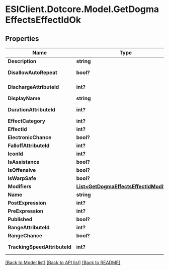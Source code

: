 # ESIClient.Dotcore.Model.GetDogmaEffectsEffectIdOk
## Properties

Name | Type | Description | Notes
------------ | ------------- | ------------- | -------------
**Description** | **string** | description string | [optional] 
**DisallowAutoRepeat** | **bool?** | disallow_auto_repeat boolean | [optional] 
**DischargeAttributeId** | **int?** | discharge_attribute_id integer | [optional] 
**DisplayName** | **string** | display_name string | [optional] 
**DurationAttributeId** | **int?** | duration_attribute_id integer | [optional] 
**EffectCategory** | **int?** | effect_category integer | [optional] 
**EffectId** | **int?** | effect_id integer | 
**ElectronicChance** | **bool?** | electronic_chance boolean | [optional] 
**FalloffAttributeId** | **int?** | falloff_attribute_id integer | [optional] 
**IconId** | **int?** | icon_id integer | [optional] 
**IsAssistance** | **bool?** | is_assistance boolean | [optional] 
**IsOffensive** | **bool?** | is_offensive boolean | [optional] 
**IsWarpSafe** | **bool?** | is_warp_safe boolean | [optional] 
**Modifiers** | [**List&lt;GetDogmaEffectsEffectIdModifier&gt;**](GetDogmaEffectsEffectIdModifier.md) | modifiers array | [optional] 
**Name** | **string** | name string | [optional] 
**PostExpression** | **int?** | post_expression integer | [optional] 
**PreExpression** | **int?** | pre_expression integer | [optional] 
**Published** | **bool?** | published boolean | [optional] 
**RangeAttributeId** | **int?** | range_attribute_id integer | [optional] 
**RangeChance** | **bool?** | range_chance boolean | [optional] 
**TrackingSpeedAttributeId** | **int?** | tracking_speed_attribute_id integer | [optional] 

[[Back to Model list]](../README.md#documentation-for-models) [[Back to API list]](../README.md#documentation-for-api-endpoints) [[Back to README]](../README.md)

